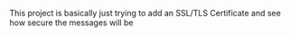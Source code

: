 This project is basically just trying to add an SSL/TLS Certificate and see how secure the messages will be
